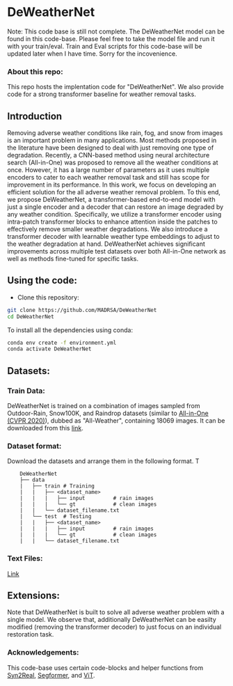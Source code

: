 # DeWeatherNet


Note: This code base is still not complete. The DeWeatherNet model can be found in this code-base. Please feel free to take the model file and run it with your train/eval. Train and Eval scripts for this code-base will be updated later when I have time. Sorry for the incovenience.


### About this repo:

This repo hosts the implentation code for "DeWeatherNet". We also provide code for a strong transformer baseline for weather removal tasks.

## Introduction

Removing adverse weather conditions like rain, fog, and snow from images is an important problem in many applications. Most methods proposed in the literature have been designed to deal with just removing one type of degradation. Recently, a CNN-based method  using neural architecture search (All-in-One) was proposed  to remove all the weather conditions at once. However, it has a large number of parameters as it uses multiple encoders to cater to each weather removal task and still has scope for improvement in its performance. In this work, we focus on developing an efficient solution for the all adverse weather removal problem. To this end, we propose DeWeatherNet, a transformer-based end-to-end model with just a single encoder and a decoder that can restore an image degraded by any weather condition. Specifically, we utilize a transformer encoder using intra-patch transformer blocks to enhance attention inside the patches to effectively remove smaller weather degradations. We also introduce a transformer decoder with learnable weather type embeddings to adjust to the weather degradation at hand. DeWeatherNet achieves significant improvements across multiple test datasets over both All-in-One network as well as methods fine-tuned for specific tasks. 


## Using the code:

- Clone this repository:
```bash
git clone https://github.com/MADRSA/DeWeatherNet
cd DeWeatherNet
```

To install all the dependencies using conda:

```bash
conda env create -f environment.yml
conda activate DeWeatherNet
```


## Datasets:

### Train Data:

DeWeatherNet is trained on a combination of images sampled from Outdoor-Rain, Snow100K, and Raindrop datasets (similar to [All-in-One (CVPR 2020)](https://openaccess.thecvf.com/content_CVPR_2020/papers/Li_All_in_One_Bad_Weather_Removal_Using_Architectural_Search_CVPR_2020_paper.pdf)), dubbed as "All-Weather", containing 18069 images. It can be downloaded from this [link](https://drive.google.com/file/d/1tfeBnjZX1wIhIFPl6HOzzOKOyo0GdGHl/view?usp=sharing).


### Dataset format:

Download the datasets and arrange them in the following format. T
```
    DeWeatherNet
    ├── data 
    |   ├── train # Training  
    |   |   ├── <dataset_name>   
    |   |   |   ├── input         # rain images 
    |   |   |   └── gt            # clean images
    |   |   └── dataset_filename.txt
    |   └── test  # Testing         
    |   |   ├── <dataset_name>          
    |   |   |   ├── input         # rain images 
    |   |   |   └── gt            # clean images
    |   |   └── dataset_filename.txt
```

### Text Files:

[Link](https://drive.google.com/file/d/1UsazX-P3sPcDGw3kxkyFWqUyNfhYN_AM/view?usp=sharing)


## Extensions:

Note that DeWeatherNet is built to solve all adverse weather problem with a single model. We observe that, additionally DeWeatherNet can be easilty modified (removing the transformer decoder) to just focus on an individual restoration task. 

### Acknowledgements:

This code-base uses certain code-blocks and helper functions from [Syn2Real](https://github.com/rajeevyasarla/Syn2Real), [Segformer](https://github.com/NVlabs/SegFormer), and [ViT](https://github.com/lucidrains/vit-pytorch).
